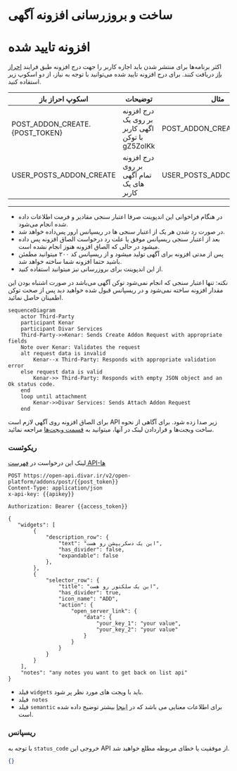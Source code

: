 # ساخت و بروزرسانی افزونه آگهی

# افزونه تایید شده

اکثر برنامه‌ها برای منتشر شدن باید اجازه کاربر را جهت درج افزونه طبق فرایند [احراز باز](../oauth) دریافت کنند.
برای درج افزونه تایید شده می‌توانید با توجه به نیاز، از دو اسکوپ زیر استفاده کنید.

| اسکوپ احراز باز                 | توضیحات                                          | مثال                       |
| ------------------------------- | ------------------------------------------------ | -------------------------- |
| POST_ADDON_CREATE.\{POST_TOKEN} | درج افزونه بر روی یک اگهی کاربر با توکن gZ5ZolKk | POST_ADDON_CREATE.gZ5ZolKk |
| USER_POSTS_ADDON_CREATE         | درج افزونه بر روی تمام آگهی های یک کاربر         | USER_POSTS_ADDON_CREATE    |

---

- در هنگام فراخوانی این اندپوینت صرفا اعتبار سنجی مقادیر و فرمت اطلاعات داده شده انجام می‌شود.
- در صورت رد شدن هر یک از اعتبار سنجی ها در ریسپانس ارور پس‌داده خواهد شد.
- بعد از اعتبار سنجی ریسپانس موفق یا علت رد درخواست الصاق افزونه پس داده میشود در حالی که الصاق افزونه هنوز انجام نشده است.
- پس از مدتی افزونه برای آگهی تولید میشود و از ریسپانس کد ۲۰۰ میتوانید مطمئن باشید حتما افزونه شما ساخته خواهد شد.
- از این اندپوینت برای بروزرسانی نیز میتوانید استفاده کنید.

نکته: تنها اعتبار سنجی که انجام نمی‌شود توکن آگهی می‌باشد در صورت اشتباه بودن این مقدار افزونه ساخته نمی‌شود و در ریسپانس قبول شده خواهید دید پس از صحت توکن اطمینان حاصل نمائید.

```mermaid
sequenceDiagram
    actor Third-Party
    participant Kenar
    participant Divar Services
    Third-Party->>Kenar: Sends Create Addon Request with appropriate fields
    Note over Kenar: Validates the request
    alt request data is invalid
        Kenar--x Third-Party: Responds with appropriate validation error
    else request data is valid
        Kenar->> Third-Party: Responds with empty JSON object and an Ok status code.
    end
    loop until attachment
        Kenar->>Divar Services: Sends Attach Addon Request
    end
```

برای الصاق افزونه روی آگهی لازم است
API
زیر صدا زده شود. برای آگاهی از نحوه ساخت ویجت‌ها و قراردادن لینک در آنها، میتوانید به [قسمت ویجت‌ها](../widgets/ReadMe.md) مراجعه نمائید.

### ریکوئست

لینک این درخواست در [فهرست API-ها](https://divar.ir/kenar/api-doc#tag/addons/POST/v2/open-platform/addons/post/{token})

```http request
POST https://open-api.divar.ir/v2/open-platform/addons/post/{{post_token}}
Content-Type: application/json
x-api-key: {{apikey}}

Authorization: Bearer {{access_token}}

{
   "widgets": [
        {
            "description_row": {
                "text": "این یک دسکریپشن رو هست",
                "has_divider": false,
                "expandable": false
            },
        },
        {
            "selector_row": {
                "title": "این یک سلکتور رو هست",
                "has_divider": true,
                "icon_name": "ADD",
                "action": {
                    "open_server_link": {
                        "data": {
                            "your_key_1": "your value",
                            "your_key_2": "your value"
                        }
                    }
                }
            }
        }
    ],
    "notes": "any notes you want to get back on list api"
}
```

- فیلد `widgets` باید با ویجت های مورد نظر پر شود.
- فیلد  `notes`
- فیلد `semantic` برای اطلاعات معنایی می باشد که در [اینجا](../semantic/semantic_data.md) بیشتر توضیح داده شده است.

### ریسپانس

با توجه به `status_code` خروجی این API از موفقیت یا خطای مربوطه مطلع خواهید شد.

```json
{}
```
